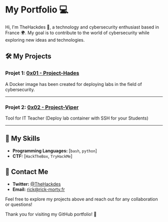 # My Portfolio 💻

Hi, I'm TheHackdes 🚀, a technology and cybersecurity enthusiast based in France 🌍. My goal is to contribute to the world of cybersecurity while exploring new ideas and technologies.

## 🛠️ My Projects

### Projet 1: [0x01 - Project-Hades](https://github.com/TheHackdes/0x01---Project-Hades)
A Docker image has been created for deploying labs in the field of cybersecurity.

---

### Projet 2: [0x02 - Project-Viper](https://github.com/TheHackdes/0x02---Project-Viper)
Tool for IT Teacher (Deploy lab container with SSH for your Students) 

---

## 🚀 My Skills

- **Programming Languages:** [`bash`, `python`]
- **CTF:** [`HackTheBox`, `TryHackMe`]

## 💬 Contact Me

- **Twitter:** [@TheHackdes](https://twitter.com/TheHackdes)
- **Email:** rick@rick-morty.fr

Feel free to explore my projects above and reach out for any collaboration or questions!

Thank you for visiting my GitHub portfolio! 🌟
